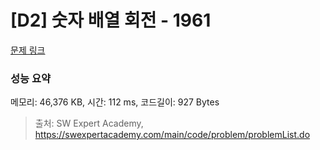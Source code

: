 # [D2] 숫자 배열 회전 - 1961 

[문제 링크](https://swexpertacademy.com/main/code/problem/problemDetail.do?contestProbId=AV5Pq-OKAVYDFAUq) 

### 성능 요약

메모리: 46,376 KB, 시간: 112 ms, 코드길이: 927 Bytes



> 출처: SW Expert Academy, https://swexpertacademy.com/main/code/problem/problemList.do